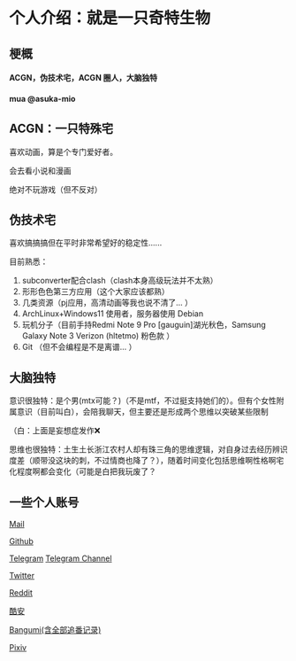 # 个人介绍：就是一只奇特生物

## 梗概

#### ACGN，伪技术宅，ACGN 圈人，大脑独特

#### mua @asuka-mio

## ACGN：一只特殊宅

喜欢动画，算是个专门爱好者。

会去看小说和漫画

绝对不玩游戏（但不反对）

## 伪技术宅
喜欢搞搞搞但在平时非常希望好的稳定性......

目前熟悉：

1. subconverter配合clash（clash本身高级玩法并不太熟）
2. 形形色色第三方应用（这个大家应该都熟）
3. 几类资源（pj应用，高清动画等我也说不清了... ）
4. ArchLinux+Windows11 使用者，服务器使用 Debian
5. 玩机分子（目前手持Redmi Note 9 Pro [gauguin]湖光秋色，Samsung Galaxy Note 3 Verizon (hltetmo) 粉色款 ）
6. Git （但不会编程是不是离谱... ）

## 大脑独特

意识很独特：是个男(mtx可能？)（不是mtf，不过挺支持她们的）。但有个女性附属意识（目前叫白），会陪我聊天，但主要还是形成两个思维以突破某些限制

（白：上面是妄想症发作❌

思维也很独特：土生土长浙江农村人却有珠三角的思维逻辑，对自身过去经历辨识度差（顺带没这块的刺，不过情商也降了？），随着时间变化包括思维啊性格啊宅化程度啊都会变化（可能是白把我玩废了？

## 一些个人账号

[Mail](zjh330726@gmail.com)

[Github](https://github.com/txyyh)

[Telegram](https://t.me/txyyh) [Telegram Channel](https://t.me/txyyh_daily)

[Twitter](https://twitter.com/realTxyyh)

[Reddit](https://www.reddit.com/user/txyyh)

[酷安](https://www.coolapk.com/u/2436284)

[Bangumi(含全部追番记录)](https://bgm.tv/user/txyyh)

[Pixiv](https://www.pixiv.net/users/57806010)
